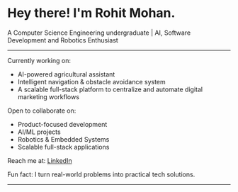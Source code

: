 # Hey there! I'm Rohit Mohan.

A Computer Science Engineering undergraduate | AI, Software Development and Robotics Enthusiast

---

 Currently working on:  
 - AI-powered agricultural assistant   
 - Intelligent navigation & obstacle avoidance system   
 - A scalable full-stack platform to centralize and automate digital marketing workflows

 Open to collaborate on: 
 - Product-focused development
 - AI/ML projects  
 - Robotics & Embedded Systems  
 - Scalable full-stack applications

 Reach me at:   [LinkedIn](https://www.linkedin.com/in/rohitmohan-dev)

 Fun fact: I turn real-world problems into practical tech solutions.

---


<!--
**iamrohit01/iamrohit01** is a ✨ _special_ ✨ repository because its `README.md` (this file) appears on your GitHub profile.

Here are some ideas to get you started:

- 🔭 I’m currently working on ...
- 🌱 I’m currently learning ...
- 👯 I’m looking to collaborate on ...
- 🤔 I’m looking for help with ...
- 💬 Ask me about ...
- 📫 How to reach me: ...
- 😄 Pronouns: ...
- ⚡ Fun fact: ...
-->
